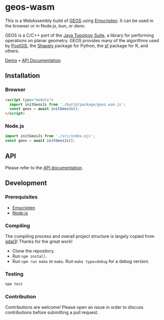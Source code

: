 # geos-wasm

This is a WebAssembly build of [GEOS](https://github.com/libgeos/geos) using [Emscripten](https://emscripten.org/). It can be used in the browser or in Node.js, bun, or deno.

GEOS is a C/C++ port of the [Java Topology Suite](
  https://github.com/locationtech/jts
), a library for performing operations on planar geometry.
GEOS provides many of the algorithms used by [PostGIS](http://www.postgis.net/), the [Shapely](http://www.postgis.net/) package for Python, the [sf](https://github.com/r-spatial/sf) package for R, and others.

[Demo](https://chrispahm.github.io/geos-wasm/examples/buffer) • [API Documentation](https://chrispahm.github.io/geos-wasm/)

## Installation

### Browser

```html
<script type="module">
  import initGeosJs from './build/package/geos.esm.js';
  const geos = await initGeosJs();
</script>
```

### Node.js

```js
import initGeosJs from './src/index.mjs';
const geos = await initGeosJs();
```

## API

Please refer to the
[API documentation](https://chrispahm.github.io/geos-wasm/).


## Development

### Prerequisites

- [Emscripten](https://emscripten.org/docs/getting_started/downloads.html)
- [Node.js](https://nodejs.org/en/download/)

### Compiling

The compiling process and overall project structure is largely copied from [gdal3](https://github.com/bugra9/gdal3.js)! Thanks for the great work!

- Clone the repository.
- Run `npm install`.
- Run `npm run make` or `make`. Run `make type=debug` for a debug version.

### Testing

```sh
npm test
```

### Contribution

Contributions are welcome! 
Please open an issue in order to discuss contributions before submitting a pull request.
